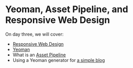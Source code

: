 # Yeoman, Asset Pipeline, and Responsive Web Design

On day three, we will cover:

* [Responsive Web Design](responsive.md)
* [Yeoman](http://yeoman.io/)
* What is an [Asset Pipeline](http://www.solitr.com/blog/2014/02/broccoli-first-release/index.html)
* Using a Yeoman generator for [a simple blog](https://github.com/ivanoats/JS-Blog-Yo-Browserify-Foundation)
